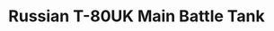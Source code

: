 ---
title: "Russian T-80UK Main Battle Tank"
price: TBA
desc: ""
img_path: "/assets/img/UA72060.jpg"
brand: AMMO
available: true
special_offer: false
new: false
soon: false
cat: "Plasticne-Makete"
subcat: "PM-OSTALO"
subsubcat: ""
sifra: "UA72060"
---